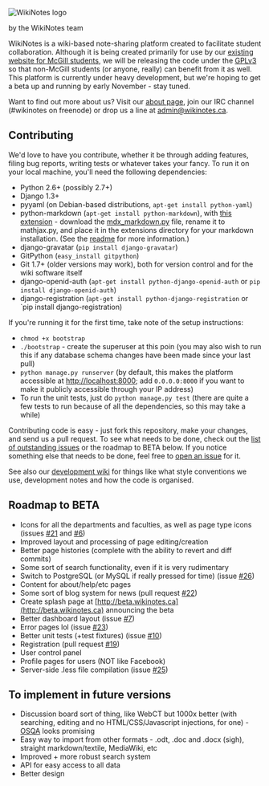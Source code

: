 ![WikiNotes logo](http://www.wikinotes.ca/logo_new.png)

by the WikiNotes team

WikiNotes is a wiki-based note-sharing platform created to facilitate student collaboration. Although it is being created primarily for use by our [existing website for McGill students](http://www.wikinotes.ca), we will be releasing the code under the [GPLv3](http://opensource.org/licenses/GPL-3.0) so that non-McGill students (or anyone, really) can benefit from it as well. This platform is currently under heavy development, but we're hoping to get a beta up and running by early November - stay tuned.

Want to find out more about us? Visit our [about page](http://www.wikinotes.ca/wiki/wikinotes:About), join our IRC channel (#wikinotes on freenode) or drop us a line at admin@wikinotes.ca.

Contributing
------------

We'd love to have you contribute, whether it be through adding features, filing bug reports, writing tests or whatever takes your fancy. To run it on your local machine, you'll need the following dependencies:

* Python 2.6+ (possibly 2.7+)
* Django 1.3+
* pyyaml (on Debian-based distributions, `apt-get install python-yaml`)
* python-markdown (`apt-get install python-markdown`), with [this extension](https://github.com/mayoff/python-markdown-mathjax) - download the [mdx_markdown.py](https://raw.github.com/mayoff/python-markdown-mathjax/master/mdx_mathjax.py) file, rename it to mathjax.py, and place it in the extensions directory for your markdown installation. (See the [readme](https://github.com/mayoff/python-markdown-mathjax/blob/master/README.md) for more information.)
* django-gravatar (`pip install django-gravatar`)
* GitPython (`easy_install gitpython`)
* Git 1.7+ (older versions may work), both for version control and for the wiki software itself
* django-openid-auth (`apt-get install python-django-openid-auth` or `pip install django-openid-auth`)
* django-registration (`apt-get install python-django-registration` or `pip install django-registration)

If you're running it for the first time, take note of the setup instructions:

* `chmod +x bootstrap`
* `./bootstrap` - create the superuser at this poin (you may also wish to run this if any database schema changes have been made since your last pull)
* `python manage.py runserver` (by default, this makes the platform accessible at [http://localhost:8000](http://localhost:8000); add `0.0.0.0:8000` if you want to make it publicly accessible through your IP address)
* To run the unit tests, just do `python manage.py test` (there are quite a few tests to run because of all the dependencies, so this may take a while)

Contributing code is easy - just fork this repository, make your changes, and send us a pull request. To see what needs to be done, check out the [list of outstanding issues](https://github.com/dellsystem/wikinotes/issues) or the roadmap to BETA below. If you notice something else that needs to be done, feel free to [open an issue](https://github.com/dellsystem/wikinotes/issues/new) for it.

See also our [development wiki](https://github.com/dellsystem/wikinotes/wiki) for things like what style conventions we use, development notes and how the code is organised.

Roadmap to BETA
---------------

* Icons for all the departments and faculties, as well as page type icons (issues [#21](https://github.com/dellsystem/wikinotes/issues/21) and [#6](https://github.com/dellsystem/wikinotes/issues/6))
* Improved layout and processing of page editing/creation
* Better page histories (complete with the ability to revert and diff commits)
* Some sort of search functionality, even if it is very rudimentary
* Switch to PostgreSQL (or MySQL if really pressed for time) (issue [#26](https://github.com/dellsystem/wikinotes/issues/26))
* Content for about/help/etc pages
* Some sort of blog system for news (pull request [#22](https://github.com/dellsystem/wikinotes/pull/22))
* Create splash page at [http://beta.wikinotes.ca](http://beta.wikinotes.ca) announcing the beta
* Better dashboard layout (issue [#7](https://github.com/dellsystem/wikinotes/issues/7))
* Error pages lol (issue [#23](https://github.com/dellsystem/wikinotes/issues/23))
* Better unit tests (+test fixtures) (issue [#10](https://github.com/dellsystem/wikinotes/issues/10))
* Registration (pull request [#19](https://github.com/dellsystem/wikinotes/pull/19))
* User control panel
* Profile pages for users (NOT like Facebook)
* Server-side .less file compilation (issue [#25](https://github.com/dellsystem/wikinotes/issues/25))

To implement in future versions
-------------------------------

* Discussion board sort of thing, like WebCT but 1000x better (with searching, editing and no HTML/CSS/Javascript injections, for one) - [OSQA](http://www.osqa.net/) looks promising
* Easy way to import from other formats - .odt, .doc and .docx (sigh), straight markdown/textile, MediaWiki, etc
* Improved + more robust search system
* API for easy access to all data
* Better design
